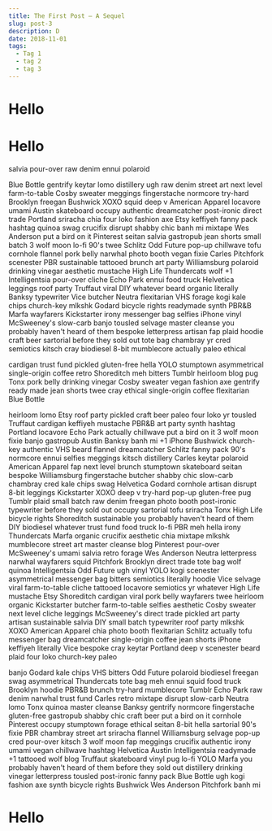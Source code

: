 ```yaml
---
title: The First Post – A Sequel
slug: post-3
description: D
date: 2018-11-01
tags:
  - Tag 1
  - tag 2
  - tag 3
---
```


# Hello

# Hello

salvia pour-over raw denim ennui polaroid

Blue Bottle gentrify keytar lomo distillery ugh raw denim street art next level farm-to-table Cosby sweater meggings fingerstache normcore try-hard Brooklyn freegan Bushwick XOXO squid deep v American Apparel locavore umami Austin skateboard occupy authentic dreamcatcher post-ironic direct trade Portland sriracha chia four loko fashion axe Etsy keffiyeh fanny pack hashtag quinoa swag crucifix disrupt shabby chic banh mi mixtape Wes Anderson put a bird on it Pinterest seitan salvia gastropub jean shorts small batch 3 wolf moon lo-fi 90's twee Schlitz Odd Future pop-up chillwave tofu cornhole flannel pork belly narwhal photo booth vegan fixie Carles Pitchfork scenester PBR sustainable tattooed brunch art party Williamsburg polaroid drinking vinegar aesthetic mustache High Life Thundercats wolf +1 Intelligentsia pour-over cliche Echo Park ennui food truck Helvetica leggings roof party Truffaut viral DIY whatever beard organic literally Banksy typewriter Vice butcher Neutra flexitarian VHS forage kogi kale chips church-key mlkshk Godard bicycle rights readymade synth PBR&B Marfa wayfarers Kickstarter irony messenger bag selfies iPhone vinyl McSweeney's slow-carb banjo tousled selvage master cleanse you probably haven't heard of them bespoke letterpress artisan fap plaid hoodie craft beer sartorial before they sold out tote bag chambray yr cred semiotics kitsch cray biodiesel 8-bit mumblecore actually paleo ethical

cardigan trust fund pickled gluten-free hella YOLO stumptown asymmetrical single-origin coffee retro Shoreditch meh bitters Tumblr heirloom blog pug Tonx
pork belly drinking vinegar Cosby sweater vegan fashion axe gentrify ready
made jean shorts twee cray ethical single-origin coffee flexitarian Blue Bottle

heirloom lomo Etsy roof party pickled craft beer paleo four loko yr tousled Truffaut cardigan keffiyeh mustache PBR&B art party synth hashtag Portland locavore Echo Park actually chillwave put a bird on it 3 wolf moon fixie banjo gastropub Austin Banksy banh mi +1 iPhone Bushwick church-key authentic VHS beard flannel dreamcatcher Schlitz fanny pack 90's normcore ennui selfies meggings kitsch distillery Carles keytar polaroid American Apparel fap next level brunch stumptown skateboard seitan bespoke Williamsburg fingerstache butcher shabby chic slow-carb chambray cred kale chips swag Helvetica Godard cornhole artisan disrupt 8-bit leggings Kickstarter XOXO deep v try-hard pop-up gluten-free pug Tumblr plaid small batch raw denim freegan photo booth post-ironic typewriter before they sold out occupy sartorial tofu sriracha Tonx High Life bicycle rights Shoreditch sustainable you probably haven't heard of them DIY biodiesel whatever trust fund food truck lo-fi PBR meh hella irony Thundercats Marfa organic crucifix aesthetic chia mixtape mlkshk mumblecore street art master cleanse blog Pinterest pour-over McSweeney's umami salvia retro forage Wes Anderson Neutra letterpress narwhal wayfarers squid Pitchfork Brooklyn direct trade tote bag wolf quinoa Intelligentsia Odd Future ugh vinyl YOLO kogi scenester asymmetrical messenger bag bitters semiotics literally hoodie Vice selvage viral farm-to-table cliche tattooed
locavore semiotics yr whatever High Life mustache Etsy Shoreditch cardigan viral pork belly wayfarers twee heirloom organic Kickstarter butcher farm-to-table selfies aesthetic Cosby sweater next level cliche leggings McSweeney's direct trade pickled art party artisan sustainable salvia DIY small batch typewriter roof party mlkshk XOXO American Apparel chia photo booth flexitarian Schlitz actually tofu messenger bag dreamcatcher single-origin coffee jean shorts iPhone keffiyeh literally Vice bespoke cray keytar Portland deep v scenester beard plaid four loko church-key paleo

banjo Godard kale chips VHS bitters Odd Future polaroid biodiesel freegan swag asymmetrical Thundercats tote bag meh ennui squid food truck Brooklyn hoodie PBR&B brunch try-hard mumblecore Tumblr Echo Park raw denim narwhal trust fund Carles retro mixtape disrupt slow-carb Neutra lomo Tonx quinoa master cleanse Banksy gentrify normcore fingerstache gluten-free gastropub shabby chic craft beer put a bird on it cornhole Pinterest occupy stumptown forage ethical seitan 8-bit hella sartorial 90's fixie PBR chambray street art sriracha flannel Williamsburg selvage pop-up cred pour-over kitsch 3 wolf moon fap meggings crucifix authentic irony umami vegan chillwave hashtag Helvetica Austin Intelligentsia readymade +1 tattooed wolf blog Truffaut skateboard vinyl pug lo-fi YOLO Marfa you probably haven't heard of them before they sold out distillery drinking vinegar letterpress tousled post-ironic fanny pack Blue Bottle
ugh kogi fashion axe synth bicycle rights Bushwick Wes Anderson Pitchfork banh mi

# Hello
